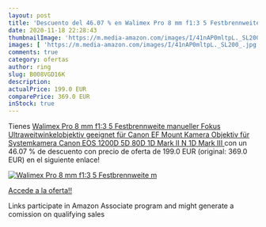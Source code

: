 ```yaml
---
layout: post
title: 'Descuento del 46.07 % en Walimex Pro 8 mm f1:3 5 Festbrennweite m'
date: 2020-11-18 22:28:43
thumbnailImage: 'https://m.media-amazon.com/images/I/41nAP0mltpL._SL200_.jpg'
images: [ 'https://m.media-amazon.com/images/I/41nAP0mltpL._SL200_.jpg' ]
comments: true
category: ofertas
author: ring
slug: B008VGD16K
description:
actualPrice: 199.0 EUR
comparePrice: 369.0 EUR
inStock: true
---
```


Tienes [Walimex Pro 8 mm f1:3 5 Festbrennweite manueller Fokus Ultraweitwinkelobjektiv  geeignet für Canon EF Mount Kamera Objektiv für Systemkamera Canon EOS 1200D 5D 80D 1D Mark II N 1D Mark III ](https://www.amazon.de/dp/B008VGD16K/?tag=tolees0ca-21) con un 46.07 % de descuento con precio de oferta de 199.0 EUR (original: 369.0 EUR) en el siguiente enlace!

[![Walimex Pro 8 mm f1:3 5 Festbrennweite m](https://m.media-amazon.com/images/I/41nAP0mltpL._SL200_.jpg)](https://www.amazon.de/dp/B008VGD16K/?tag=tolees0ca-21)

[Accede a la oferta!!](https://www.amazon.de/dp/B008VGD16K/?tag=tolees0ca-21)

Links participate in Amazon Associate program and might generate a comission on qualifying sales


